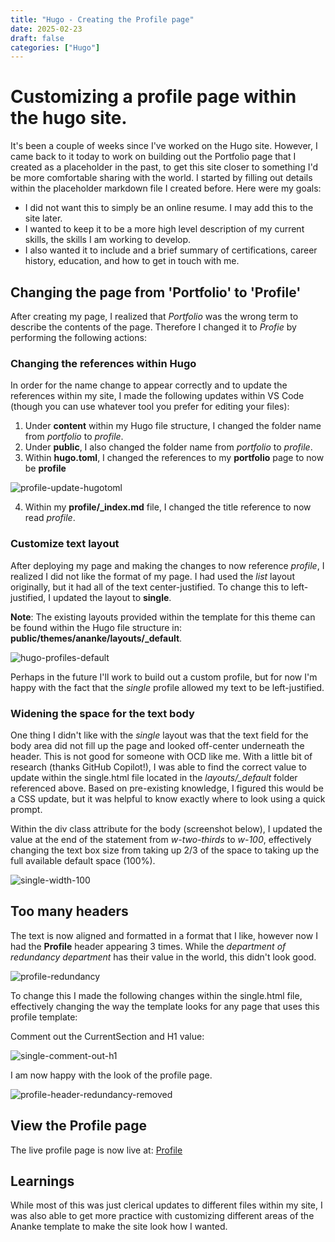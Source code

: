 ```yaml
---
title: "Hugo - Creating the Profile page"
date: 2025-02-23
draft: false
categories: ["Hugo"]
---
```


# Customizing a profile page within the hugo site.

It's been a couple of weeks since I've worked on the Hugo site. However, I came back to it today to work on building out the Portfolio page that I created as a placeholder in the past, to get this site closer to something I'd be more comfortable sharing with the world. I started by filling out details within the placeholder markdown file I created before. Here were my goals:

- I did not want this to simply be an online resume. I may add this to the site later.
- I wanted to keep it to be a more high level description of my current skills, the skills I am working to develop.
- I also wanted it to include and a brief summary of certifications, career history, education, and how to get in touch with me.

## Changing the page from 'Portfolio' to 'Profile'

After creating my page, I realized that *Portfolio* was the wrong term to describe the contents of the page. Therefore I changed it to *Profie* by performing the following actions:

### Changing the references within Hugo

In order for the name change to appear correctly and to update the references within my site, I made the following updates within VS Code (though you can use whatever tool you prefer for editing your files):

1. Under **content** within my Hugo file structure, I changed the folder name from *portfolio* to *profile*.
2. Under **public**, I also changed the folder name from *portfolio* to *profile*.
3. Within **hugo.toml**, I changed the references to my **portfolio** page to now be **profile**

![profile-update-hugotoml](/techblog/images/customize-hugo/profile-update-hugotoml.png)

4. Within my **profile/_index.md** file, I changed the title reference to now read *profile*.

### Customize text layout

After deploying my page and making the changes to now reference *profile*, I realized I did not like the format of my page. I had used the *list* layout originally, but it had all of the text center-justified. To change this to left-justified, I updated the layout to **single**. 

**Note**: The existing layouts provided within the template for this theme can be found within the Hugo file structure in: **public/themes/ananke/layouts/_default**.

![hugo-profiles-default](/techblog/images/customize-hugo/hugo-profiles-default.png)

Perhaps in the future I'll work to build out a custom profile, but for now I'm happy with the fact that the *single* profile allowed my text to be left-justified.

### Widening the space for the text body

One thing I didn't like with the *single* layout was that the text field for the body area did not fill up the page and looked off-center underneath the header. This is not good for someone with OCD like me. With a little bit of research (thanks GitHub Copilot!), I was able to find the correct value to update within the single.html file located in the *layouts/_default* folder referenced above. Based on pre-existing knowledge, I figured this would be a CSS update, but it was helpful to know exactly where to look using a quick prompt.

Within the div class attribute for the body (screenshot below), I updated the value at the end of the statement from *w-two-thirds* to *w-100*, effectively changing the text box size from taking up 2/3 of the space to taking up the full available default space (100%).

![single-width-100](/techblog/images/customize-hugo/single-width-100.png)

## Too many headers

The text is now aligned and formatted in a format that I like, however now I had the **Profile** header appearing 3 times. While the *department of redundancy department* has their value in the world, this didn't look good.

![profile-redundancy](/techblog/images/customize-hugo/profile-redundancy.png)

To change this I made the following changes within the single.html file, effectively changing the way the template looks for any page that uses this profile template:

Comment out the CurrentSection and H1 value:

![single-comment-out-h1](/techblog/images/customize-hugo/single-profile-reduce-headers.png)

I am now happy with the look of the profile page.

![profile-header-redundancy-removed](/techblog/images/customize-hugo/profile-header-redundancy-removed.png)

## View the Profile page

The live profile page is now live at: [Profile](https://marcusjacobson.github.io/techblog/profile/)

## Learnings

While most of this was just clerical updates to different files within my site, I was also able to get more practice with customizing different areas of the Ananke template to make the site look how I wanted.
